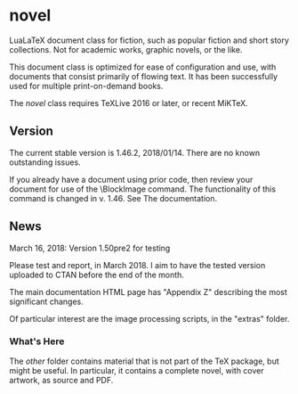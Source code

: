 # novel
LuaLaTeX document class for fiction, such as popular fiction and short story collections. Not for academic works, graphic novels, or the like.

This document class is optimized for ease of configuration and use, with documents that consist primarily of flowing text. It has been successfully used for multiple print-on-demand books.

The *novel* class requires TeXLive 2016 or later, or recent MiKTeX.


## Version

The current stable version is 1.46.2, 2018/01/14. There are no known outstanding issues.

If you already have a document using prior code, then review your document for use of the \BlockImage command. The functionality of this command is changed in v. 1.46. See The documentation.


## News

March 16, 2018: Version 1.50pre2 for testing

Please test and report, in March 2018. I aim to have the tested version uploaded to CTAN before the end of the month.

The main documentation HTML page has "Appendix Z" describing the most significant changes.

Of particular interest are the image processing scripts, in the "extras" folder.


### What's Here

The *other* folder contains material that is not part of the TeX package, but might be useful. In particular, it contains a complete novel, with cover artwork, as source and PDF.
